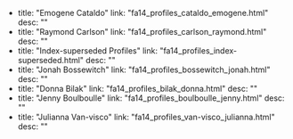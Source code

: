   - title: "Emogene Cataldo"
    link: "fa14_profiles_cataldo_emogene.html"
    desc: ""
  - title: "Raymond Carlson"
    link: "fa14_profiles_carlson_raymond.html"
    desc: ""
  - title: "Index-superseded Profiles"
    link: "fa14_profiles_index-superseded.html"
    desc: ""
  - title: "Jonah Bossewitch"
    link: "fa14_profiles_bossewitch_jonah.html"
    desc: ""
  - title: "Donna Bilak"
    link: "fa14_profiles_bilak_donna.html"
    desc: ""
  - title: "Jenny Boulboulle"
    link: "fa14_profiles_boulboulle_jenny.html"
    desc: ""
  - title: "Julianna Van-visco"
    link: "fa14_profiles_van-visco_julianna.html"
    desc: ""

